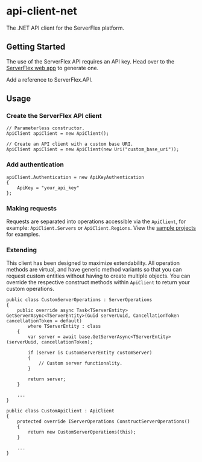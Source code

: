 # api-client-net

The .NET API client for the ServerFlex platform.

## Getting Started

The use of the ServerFlex API requires an API key. Head over to the [ServerFlex web app](https://app.battlecrate.io/) to generate one.

Add a reference to ServerFlex.API.

## Usage

### Create the ServerFlex API client

```
// Parameterless constructor.
ApiClient apiClient = new ApiClient();

// Create an API client with a custom base URI.
ApiClient apiClient = new ApiClient(new Uri("custom_base_uri"));
```

### Add authentication

```
apiClient.Authentication = new ApiKeyAuthentication
{
    ApiKey = "your_api_key"
};
```

### Making requests

Requests are separated into operations accessible via the `ApiClient`, for example: `ApiClient.Servers` or `ApiClient.Regions`. View the [sample projects](https://github.com/battlecrate/api-client-net/tree/master/examples) for examples.

### Extending

This client has been designed to maximize extendability. All operation methods are virtual, and have generic method variants so that you can request custom entities without having to create multiple objects. You can override the respective construct methods within `ApiClient` to return your custom operations.

```
public class CustomServerOperations : ServerOperations
{
    public override async Task<TServerEntity> GetServerAsync<TServerEntity>(Guid serverUuid, CancellationToken cancellationToken = default)
        where TServerEntity : class
    {
        var server = await base.GetServerAsync<TServerEntity>(serverUuid, cancellationToken);
        
        if (server is CustomServerEntity customServer)
        {
            // Custom server functionality.
        }
        
        return server;
    }
    
    ...
}

public class CustomApiClient : ApiClient
{
    protected override IServerOperations ConstructServerOperations()
    {
        return new CustomServerOperations(this);
    }
    
    ...
}
```
